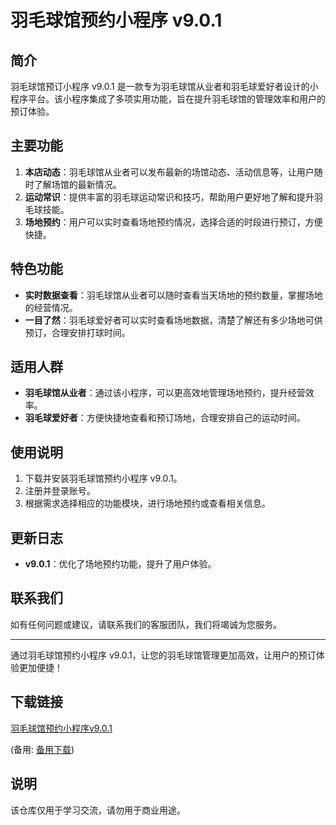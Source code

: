 # 羽毛球馆预约小程序 v9.0.1

## 简介
羽毛球馆预订小程序 v9.0.1 是一款专为羽毛球馆从业者和羽毛球爱好者设计的小程序平台。该小程序集成了多项实用功能，旨在提升羽毛球馆的管理效率和用户的预订体验。

## 主要功能
1. **本店动态**：羽毛球馆从业者可以发布最新的场馆动态、活动信息等，让用户随时了解场馆的最新情况。
2. **运动常识**：提供丰富的羽毛球运动常识和技巧，帮助用户更好地了解和提升羽毛球技能。
3. **场地预约**：用户可以实时查看场地预约情况，选择合适的时段进行预订，方便快捷。

## 特色功能
- **实时数据查看**：羽毛球馆从业者可以随时查看当天场地的预约数量，掌握场地的经营情况。
- **一目了然**：羽毛球爱好者可以实时查看场地数据，清楚了解还有多少场地可供预订，合理安排打球时间。

## 适用人群
- **羽毛球馆从业者**：通过该小程序，可以更高效地管理场地预约，提升经营效率。
- **羽毛球爱好者**：方便快捷地查看和预订场地，合理安排自己的运动时间。

## 使用说明
1. 下载并安装羽毛球馆预约小程序 v9.0.1。
2. 注册并登录账号。
3. 根据需求选择相应的功能模块，进行场地预约或查看相关信息。

## 更新日志
- **v9.0.1**：优化了场地预约功能，提升了用户体验。

## 联系我们
如有任何问题或建议，请联系我们的客服团队，我们将竭诚为您服务。

---

通过羽毛球馆预约小程序 v9.0.1，让您的羽毛球馆管理更加高效，让用户的预订体验更加便捷！

## 下载链接
[羽毛球馆预约小程序v9.0.1](https://pan.quark.cn/s/abd3397d536d) 

(备用: [备用下载](https://pan.baidu.com/s/15oxB8gk4HMtiFF0v94aEPg?pwd=1234))

## 说明

该仓库仅用于学习交流，请勿用于商业用途。
